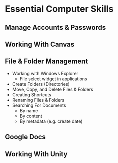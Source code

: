 Essential Computer Skills
=========================

Manage Accounts & Passwords
---------------------------

Working With Canvas
-------------------

File & Folder Management
------------------------
* Working with Windows Explorer
  - File select widget in applications
* Create Folders (Directories)
* Move, Copy, and Delete Files & Folders
* Creating Shortcuts
* Renaming Files & Folders
* Searching For Documents
  - By name
  - By content
  - By metadata (e.g. create date)

Google Docs
-----------

Working With Unity
------------------
